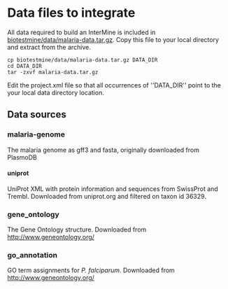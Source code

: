 ---
---

Data files to integrate
=======================

All data required to build an InterMine is included in
[biotestmine/data/malaria-data.tar.gz](https://github.com/intermine/biotestmine/tree/master/data/malaria-data.tar.gz).
Copy this file to your local directory and extract from the archive.

``` {.bash}
cp biotestmine/data/malaria-data.tar.gz DATA_DIR
cd DATA_DIR
tar -zxvf malaria-data.tar.gz
```

Edit the project.xml file so that all occurrences of \'\'DATA_DIR\'\'
point to the your local data directory location.

Data sources
------------

### malaria-genome

The malaria genome as gff3 and fasta, originally downloaded from
PlasmoDB

#### uniprot

UniProt XML with protein information and sequences from SwissProt and
Trembl. Downloaded from uniprot.org and filtered on taxon id 36329.

### gene_ontology

The Gene Ontology structure. Downloaded from
<http://www.geneontology.org/>

### go_annotation

GO term assignments for *P. falciparum*. Downloaded from
<http://www.geneontology.org/>
